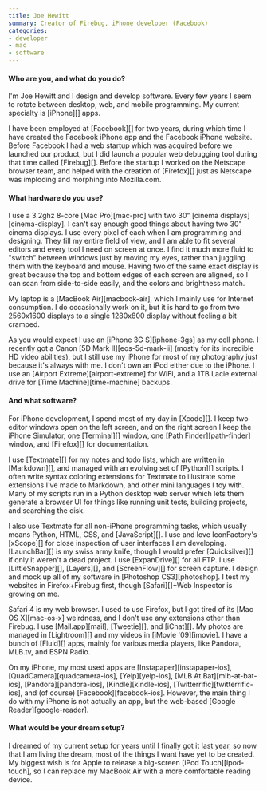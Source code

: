 ```yaml
---
title: Joe Hewitt
summary: Creator of Firebug, iPhone developer (Facebook)
categories:
- developer
- mac
- software
---
```


#### Who are you, and what do you do?

I'm Joe Hewitt and I design and develop software. Every few years I seem to rotate between desktop, web, and mobile programming. My current specialty is [iPhone][] apps.

I have been employed at [Facebook][] for two years, during which time I have created the Facebook iPhone app and the Facebook iPhone website. Before Facebook I had a web startup which was acquired before we launched our product, but I did launch a popular web debugging tool during that time called [Firebug][]. Before the startup I worked on the Netscape browser team, and helped with the creation of [Firefox][] just as Netscape was imploding and morphing into Mozilla.com.

#### What hardware do you use?

I use a 3.2ghz 8-core [Mac Pro][mac-pro] with two 30" [cinema displays][cinema-display]. I can't say enough good things about having two 30" cinema displays. I use every pixel of each when I am programming and designing. They fill my entire field of view, and I am able to fit several editors and every tool I need on screen at once. I find it much more fluid to "switch" between windows just by moving my eyes, rather than juggling them with the keyboard and mouse. Having two of the same exact display is great because the top and bottom edges of each screen are aligned, so I can scan from side-to-side easily, and the colors and brightness match.

My laptop is a [MacBook Air][macbook-air], which I mainly use for Internet consumption. I do occasionally work on it, but it is hard to go from two 2560x1600 displays to a single 1280x800 display without feeling a bit cramped.

As you would expect I use an [iPhone 3G S][iphone-3gs] as my cell phone. I recently got a Canon [5D Mark II][eos-5d-mark-ii] (mostly for its incredible HD video abilities), but I still use my iPhone for most of my photography just because it's always with me. I don't own an iPod either due to the iPhone. I use an [Airport Extreme][airport-extreme] for WiFi, and a 1TB Lacie external drive for [Time Machine][time-machine] backups.

#### And what software?

For iPhone development, I spend most of my day in [Xcode][]. I keep two editor windows open on the left screen, and on the right screen I keep the iPhone Simulator, one [Terminal][] window, one [Path Finder][path-finder] window, and [Firefox][] for documentation.

I use [Textmate][] for my notes and todo lists, which are written in [Markdown][], and managed with an evolving set of [Python][] scripts. I often write syntax coloring extensions for Textmate to illustrate some extensions I've made to Markdown, and other mini languages I toy with. Many of my scripts run in a Python desktop web server which lets them generate a browser UI for things like running unit tests, building projects, and searching the disk.

I also use Textmate for all non-iPhone programming tasks, which usually means Python, HTML, CSS, and [JavaScript][]. I use and love IconFactory's [xScope][] for close inspection of user interfaces I am developing. [LaunchBar][] is my swiss army knife, though I would prefer [Quicksilver][] if only it weren't a dead project. I use [ExpanDrive][] for all FTP. I use [LittleSnapper][], [Layers][], and [ScreenFlow][] for screen capture. I design and mock up all of my software in [Photoshop CS3][photoshop]. I test my websites in Firefox+Firebug first, though [Safari][]+Web Inspector is growing on me.

Safari 4 is my web browser. I used to use Firefox, but I got tired of its [Mac OS X][mac-os-x] weirdness, and I don't use any extensions other than Firebug. I use [Mail.app][mail], [Tweetie][], and [iChat][]. My photos are managed in [Lightroom][] and my videos in [iMovie '09][imovie]. I have a bunch of [Fluid][] apps, mainly for various media players, like Pandora, MLB.tv, and ESPN Radio.

On my iPhone, my most used apps are [Instapaper][instapaper-ios], [QuadCamera][quadcamera-ios], [Yelp][yelp-ios], [MLB At Bat][mlb-at-bat-ios], [Pandora][pandora-ios], [Kindle][kindle-ios], [Twitterrific][twitterrific-ios], and (of course) [Facebook][facebook-ios]. However, the main thing I do with my iPhone is not actually an app, but the web-based [Google Reader][google-reader].

#### What would be your dream setup?

I dreamed of my current setup for years until I finally got it last year, so now that I am living the dream, most of the things I want have yet to be created. My biggest wish is for Apple to release a big-screen [iPod Touch][ipod-touch], so I can replace my MacBook Air with a more comfortable reading device.
